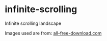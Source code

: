 # infinite-scrolling
Infinite scrolling landscape

Images used are from: <a href="https://all-free-download.com/free-vector/download/winter_sunrise_in_the_mountains_312220.html">all-free-download.com</a>
